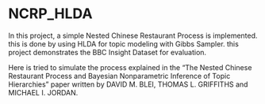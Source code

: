 # NCRP_HLDA
In this project, a simple Nested Chinese Restaurant Process is implemented. this is done by using HLDA for topic modeling with Gibbs Sampler. this project demonstrates the BBC Insight Dataset for evaluation.

Here is tried to simulate the process explained in the “The Nested Chinese Restaurant Process and Bayesian Nonparametric Inference of Topic Hierarchies” paper written by DAVID M. BLEI, THOMAS L. GRIFFITHS and MICHAEL I. JORDAN.
